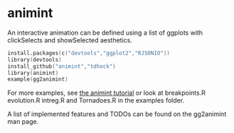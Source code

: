 animint
=======

An interactive animation can be defined using a list of ggplots with
clickSelects and showSelected aesthetics.

```s
install.packages(c("devtools","ggplot2","RJSONIO"))
library(devtools)
install_github("animint","tdhock")
library(animint)
example(gg2animint)
```

For more examples, see [the animint tutorial](http://tdhock.github.io/animint/) or look at breakpoints.R evolution.R intreg.R and
Tornadoes.R in the examples folder.

A list of implemented features and TODOs can be found on the
gg2animint man page.
